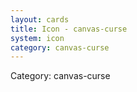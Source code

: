 ```yaml
---
layout: cards
title: Icon - canvas-curse
system: icon
category: canvas-curse
---
```

<div class="alert alert-secondary mb-4"><span class="i18n innerHTML-category">Category: </span><span class="i18n innerHTML-cat-canvas-curse">canvas-curse</span></div>
